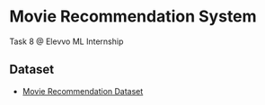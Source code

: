# Movie Recommendation System
Task 8 @ Elevvo ML Internship

## Dataset
- [Movie Recommendation Dataset](https://www.kaggle.com/datasets/prajitdatta/movielens-100k-dataset/data)
